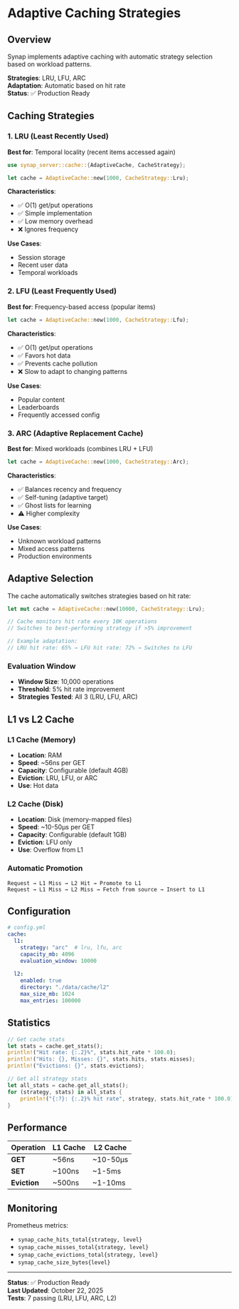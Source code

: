 # Adaptive Caching Strategies

## Overview

Synap implements adaptive caching with automatic strategy selection based on workload patterns.

**Strategies**: LRU, LFU, ARC  
**Adaptation**: Automatic based on hit rate  
**Status**: ✅ Production Ready

## Caching Strategies

### 1. LRU (Least Recently Used)

**Best for**: Temporal locality (recent items accessed again)

```rust
use synap_server::cache::{AdaptiveCache, CacheStrategy};

let cache = AdaptiveCache::new(1000, CacheStrategy::Lru);
```

**Characteristics**:
- ✅ O(1) get/put operations
- ✅ Simple implementation
- ✅ Low memory overhead
- ❌ Ignores frequency

**Use Cases**:
- Session storage
- Recent user data
- Temporal workloads

### 2. LFU (Least Frequently Used)

**Best for**: Frequency-based access (popular items)

```rust
let cache = AdaptiveCache::new(1000, CacheStrategy::Lfu);
```

**Characteristics**:
- ✅ O(1) get/put operations
- ✅ Favors hot data
- ✅ Prevents cache pollution
- ❌ Slow to adapt to changing patterns

**Use Cases**:
- Popular content
- Leaderboards
- Frequently accessed config

### 3. ARC (Adaptive Replacement Cache)

**Best for**: Mixed workloads (combines LRU + LFU)

```rust
let cache = AdaptiveCache::new(1000, CacheStrategy::Arc);
```

**Characteristics**:
- ✅ Balances recency and frequency
- ✅ Self-tuning (adaptive target)
- ✅ Ghost lists for learning
- ⚠️ Higher complexity

**Use Cases**:
- Unknown workload patterns
- Mixed access patterns
- Production environments

## Adaptive Selection

The cache automatically switches strategies based on hit rate:

```rust
let mut cache = AdaptiveCache::new(10000, CacheStrategy::Lru);

// Cache monitors hit rate every 10K operations
// Switches to best-performing strategy if >5% improvement

// Example adaptation:
// LRU hit rate: 65% → LFU hit rate: 72% → Switches to LFU
```

### Evaluation Window

- **Window Size**: 10,000 operations
- **Threshold**: 5% hit rate improvement
- **Strategies Tested**: All 3 (LRU, LFU, ARC)

## L1 vs L2 Cache

### L1 Cache (Memory)

- **Location**: RAM
- **Speed**: ~56ns per GET
- **Capacity**: Configurable (default 4GB)
- **Eviction**: LRU, LFU, or ARC
- **Use**: Hot data

### L2 Cache (Disk)

- **Location**: Disk (memory-mapped files)
- **Speed**: ~10-50µs per GET
- **Capacity**: Configurable (default 1GB)
- **Eviction**: LFU only
- **Use**: Overflow from L1

### Automatic Promotion

```
Request → L1 Miss → L2 Hit → Promote to L1
Request → L1 Miss → L2 Miss → Fetch from source → Insert to L1
```

## Configuration

```yaml
# config.yml
cache:
  l1:
    strategy: "arc"  # lru, lfu, arc
    capacity_mb: 4096
    evaluation_window: 10000
  
  l2:
    enabled: true
    directory: "./data/cache/l2"
    max_size_mb: 1024
    max_entries: 100000
```

## Statistics

```rust
// Get cache stats
let stats = cache.get_stats();
println!("Hit rate: {:.2}%", stats.hit_rate * 100.0);
println!("Hits: {}, Misses: {}", stats.hits, stats.misses);
println!("Evictions: {}", stats.evictions);

// Get all strategy stats
let all_stats = cache.get_all_stats();
for (strategy, stats) in all_stats {
    println!("{:?}: {:.2}% hit rate", strategy, stats.hit_rate * 100.0);
}
```

## Performance

| Operation | L1 Cache | L2 Cache |
|-----------|----------|----------|
| **GET** | ~56ns | ~10-50µs |
| **SET** | ~100ns | ~1-5ms |
| **Eviction** | ~500ns | ~1-10ms |

## Monitoring

Prometheus metrics:
- `synap_cache_hits_total{strategy, level}`
- `synap_cache_misses_total{strategy, level}`
- `synap_cache_evictions_total{strategy, level}`
- `synap_cache_size_bytes{level}`

---

**Status**: ✅ Production Ready  
**Last Updated**: October 22, 2025  
**Tests**: 7 passing (LRU, LFU, ARC, L2)

